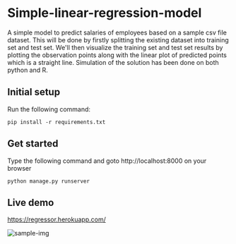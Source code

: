 # Simple-linear-regression-model
A simple model to predict salaries of employees based on a sample csv file dataset. This will be done by firstly splitting the existing dataset into training set and test set. We'll then visualize the training set and test set results by plotting the observation points along with the linear plot of predicted points which is a straight line.
Simulation of the solution has been done on both python and R.

## Initial setup

Run the following command:

```
pip install -r requirements.txt
```

## Get started 

Type the following command and goto http://localhost:8000 on your browser

```
python manage.py runserver
```

## Live demo

https://regressor.herokuapp.com/

![sample-img](https://i.imgur.com/bqWrXTs.png)
